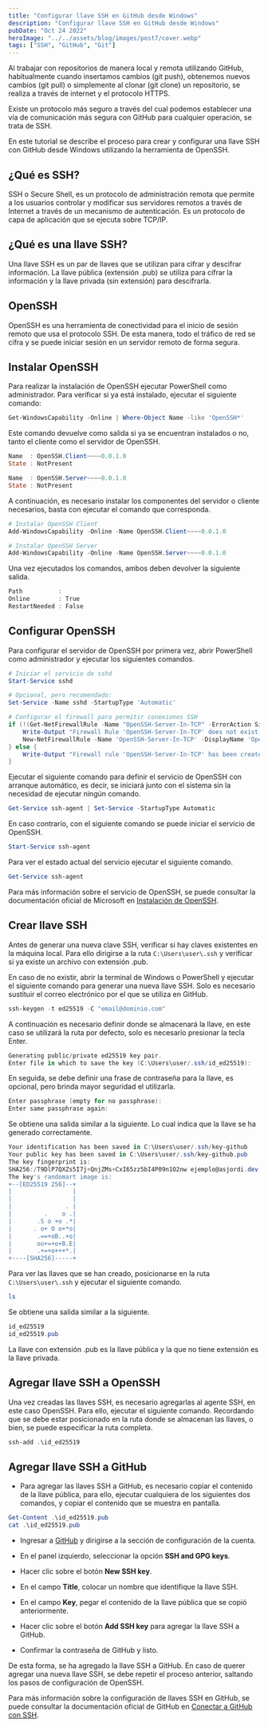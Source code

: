 ```yaml
---
title: "Configurar llave SSH en GitHub desde Windows"
description: "Configurar llave SSH en GitHub desde Windows"
pubDate: "Oct 24 2022"
heroImage: "../../assets/blog/images/post7/cover.webp"
tags: ["SSH", "GitHub", "Git"]
---
```


Al trabajar con repositorios de manera local y remota utilizando GitHub, habitualmente cuando insertamos cambios (git push), obtenemos nuevos cambios (git pull) o simplemente al clonar (git clone) un repositorio, se realiza a través de internet y el protocolo HTTPS.

Existe un protocolo más seguro a través del cual podemos establecer una vía de comunicación más segura con GitHub para cualquier operación, se trata de SSH.

En este tutorial se describe el proceso para crear y configurar una llave SSH con GitHub desde Windows utilizando la herramienta de OpenSSH.

## ¿Qué es SSH?

SSH o Secure Shell, es un protocolo de administración remota que permite a los usuarios controlar y modificar sus servidores remotos a través de Internet a través de un mecanismo de autenticación. Es un protocolo de capa de aplicación que se ejecuta sobre TCP/IP.

## ¿Qué es una llave SSH?

Una llave SSH es un par de llaves que se utilizan para cifrar y descifrar información. La llave pública (extensión .pub) se utiliza para cifrar la información y la llave privada (sin extensión) para descifrarla.

## OpenSSH

OpenSSH es una herramienta de conectividad para el inicio de sesión remoto que usa el protocolo SSH. De esta manera, todo el tráfico de red se cifra y se puede iniciar sesión en un servidor remoto de forma segura.

## Instalar OpenSSH

Para realizar la instalación de OpenSSH ejecutar PowerShell como administrador. Para verificar si ya está instalado, ejecutar el siguiente comando:

```powershell
Get-WindowsCapability -Online | Where-Object Name -like 'OpenSSH*'
```

Este comando devuelve como salida si ya se encuentran instalados o no, tanto el cliente como el servidor de OpenSSH.

```powershell
Name  : OpenSSH.Client~~~~0.0.1.0
State : NotPresent

Name  : OpenSSH.Server~~~~0.0.1.0
State : NotPresent
```

A continuación, es necesario instalar los componentes del servidor o cliente necesarios, basta con ejecutar el comando que corresponda.

```powershell
# Instalar OpenSSH Client
Add-WindowsCapability -Online -Name OpenSSH.Client~~~~0.0.1.0

# Instalar OpenSSH Server
Add-WindowsCapability -Online -Name OpenSSH.Server~~~~0.0.1.0
```

Una vez ejecutados los comandos, ambos deben devolver la siguiente salida.

```powershell
Path          :
Online        : True
RestartNeeded : False
```

## Configurar OpenSSH

Para configurar el servidor de OpenSSH por primera vez, abrir PowerShell como administrador y ejecutar los siguientes comandos.

```powershell
# Iniciar el servicio de sshd
Start-Service sshd
```

```powershell
# Opcional, pero recomendado:
Set-Service -Name sshd -StartupType 'Automatic'
```

```powershell
# Configurar el firewall para permitir conexiones SSH
if (!(Get-NetFirewallRule -Name "OpenSSH-Server-In-TCP" -ErrorAction SilentlyContinue | Select-Object Name, Enabled)) {
    Write-Output "Firewall Rule 'OpenSSH-Server-In-TCP' does not exist, creating it..."
    New-NetFirewallRule -Name 'OpenSSH-Server-In-TCP' -DisplayName 'OpenSSH Server (sshd)' -Enabled True -Direction Inbound -Protocol TCP -Action Allow -LocalPort 22
} else {
    Write-Output "Firewall rule 'OpenSSH-Server-In-TCP' has been created and exists."
}
```

Ejecutar el siguiente comando para definir el servicio de OpenSSH con arranque automático, es decir, se iniciará junto con el sistema sin la necesidad de ejecutar ningún comando.

```powershell
Get-Service ssh-agent | Set-Service -StartupType Automatic
```

En caso contrario, con el siguiente comando se puede iniciar el servicio de OpenSSH.

```powershell
Start-Service ssh-agent
```

Para ver el estado actual del servicio ejecutar el siguiente comando.
```powershell
Get-Service ssh-agent
```

Para más información sobre el servicio de OpenSSH, se puede consultar la documentación oficial de Microsoft en [Instalación de OpenSSH](https://learn.microsoft.com/es-mx/windows-server/administration/openssh/openssh_install_firstuse?tabs=gui).


## Crear llave SSH

Antes de generar una nueva clave SSH, verificar si hay claves existentes en la máquina local. Para ello dirigirse a la ruta `C:\Users\user\.ssh` y verificar si ya existe un archivo con extensión .pub.

En caso de no existir, abrir la terminal de Windows o PowerShell y ejecutar el siguiente comando para generar una nueva llave SSH. Solo es necesario sustituir el correo electrónico por el que se utiliza en GitHub.

```powershell
ssh-keygen -t ed25519 -C "email@dominio.com"
```

A continuación es necesario definir donde se almacenará la llave, en este caso se utilizará la ruta por defecto, solo es necesario presionar la tecla Enter.

```powershell
Generating public/private ed25519 key pair.
Enter file in which to save the key (C:\Users\user/.ssh/id_ed25519):
```

En seguida, se debe definir una frase de contraseña para la llave, es opcional, pero brinda mayor seguridad el utilizarla.

```powershell
Enter passphrase (empty for no passphrase):
Enter same passphrase again:
```

Se obtiene una salida similar a la siguiente. Lo cual indica que la llave se ha generado correctamente.

```powershell
Your identification has been saved in C:\Users\user/.ssh/key-github
Your public key has been saved in C:\Users\user/.ssh/key-github.pub
The key fingerprint is:
SHA256:/T9DlP7QXZs5I7j+QnjZMs+CxI65zz5bI4P09n1O2nw ejemplo@asjordi.dev
The key's randomart image is:
+--[ED25519 256]--+
|                 |
|                 |
|               . |
|         .    o .|
|       .S o +o .*|
|      . o+ O o+*o|
|       .==+oB..+o|
|       oo+=+o+B.E|
|       .+=+o+++*.|
+----[SHA256]-----+
```

Para ver las llaves que se han creado, posicionarse en la ruta `C:\Users\user\.ssh` y ejecutar el siguiente comando.

```powershell
ls
```

Se obtiene una salida similar a la siguiente.

```powershell
id_ed25519
id_ed25519.pub
```

La llave con extensión .pub es la llave pública y la que no tiene extensión es la llave privada.

## Agregar llave SSH a OpenSSH

Una vez creadas las llaves SSH, es necesario agregarlas al agente SSH, en este caso OpenSSH. Para ello, ejecutar el siguiente comando. Recordando que se debe estar posicionado en la ruta donde se almacenan las llaves, o bien, se puede especificar la ruta completa.

```powershell
ssh-add .\id_ed25519
```

## Agregar llave SSH a GitHub

* Para agregar las llaves SSH a GitHub, es necesario copiar el contenido de la llave pública, para ello, ejecutar cualquiera de los siguientes dos comandos, y copiar el contenido que se muestra en pantalla.

```powershell
Get-Content .\id_ed25519.pub
cat .\id_ed25519.pub
```

* Ingresar a [GitHub](https://github.com) y dirigirse a la sección de configuración de la cuenta.

* En el panel izquierdo, seleccionar la opción **SSH and GPG keys**.

* Hacer clic sobre el botón **New SSH key**.

* En el campo **Title**, colocar un nombre que identifique la llave SSH.

* En el campo **Key**, pegar el contenido de la llave pública que se copió anteriormente.

* Hacer clic sobre el botón **Add SSH key** para agregar la llave SSH a GitHub.

* Confirmar la contraseña de GitHub y listo.

De esta forma, se ha agregado la llave SSH a GitHub. En caso de querer agregar una nueva llave SSH, se debe repetir el proceso anterior, saltando los pasos de configuración de OpenSSH.

Para más información sobre la configuración de llaves SSH en GitHub, se puede consultar la documentación oficial de GitHub en [Conectar a GitHub con SSH](https://docs.github.com/es/authentication/connecting-to-github-with-ssh).
